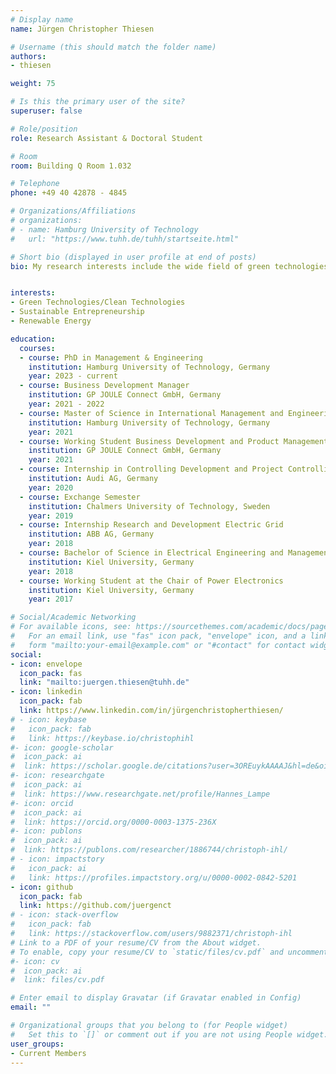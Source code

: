 ```yaml
---
# Display name
name: Jürgen Christopher Thiesen

# Username (this should match the folder name)
authors:
- thiesen

weight: 75

# Is this the primary user of the site?
superuser: false

# Role/position
role: Research Assistant & Doctoral Student

# Room
room: Building Q Room 1.032

# Telephone
phone: +49 40 42878 - 4845

# Organizations/Affiliations
# organizations:
# - name: Hamburg University of Technology
#   url: "https://www.tuhh.de/tuhh/startseite.html"

# Short bio (displayed in user profile at end of posts)
bio: My research interests include the wide field of green technologies and sustainable entrepreneurship.


interests:
- Green Technologies/Clean Technologies
- Sustainable Entrepreneurship
- Renewable Energy

education:
  courses:
  - course: PhD in Management & Engineering
    institution: Hamburg University of Technology, Germany
    year: 2023 - current
  - course: Business Development Manager
    institution: GP JOULE Connect GmbH, Germany
    year: 2021 - 2022
  - course: Master of Science in International Management and Engineering
    institution: Hamburg University of Technology, Germany
    year: 2021
  - course: Working Student Business Development and Product Management
    institution: GP JOULE Connect GmbH, Germany
    year: 2021
  - course: Internship in Controlling Development and Project Controlling Digitization
    institution: Audi AG, Germany
    year: 2020
  - course: Exchange Semester
    institution: Chalmers University of Technology, Sweden
    year: 2019
  - course: Internship Research and Development Electric Grid
    institution: ABB AG, Germany
    year: 2018
  - course: Bachelor of Science in Electrical Engineering and Management
    institution: Kiel University, Germany
    year: 2018
  - course: Working Student at the Chair of Power Electronics
    institution: Kiel University, Germany
    year: 2017

# Social/Academic Networking
# For available icons, see: https://sourcethemes.com/academic/docs/page-builder/#icons
#   For an email link, use "fas" icon pack, "envelope" icon, and a link in the
#   form "mailto:your-email@example.com" or "#contact" for contact widget.
social:
- icon: envelope
  icon_pack: fas
  link: "mailto:juergen.thiesen@tuhh.de"
- icon: linkedin
  icon_pack: fab
  link: https://www.linkedin.com/in/jürgenchristopherthiesen/
# - icon: keybase
#   icon_pack: fab
#   link: https://keybase.io/christophihl
#- icon: google-scholar
#  icon_pack: ai
#  link: https://scholar.google.de/citations?user=3OREuykAAAAJ&hl=de&oi=ao
#- icon: researchgate
#  icon_pack: ai
#  link: https://www.researchgate.net/profile/Hannes_Lampe
#- icon: orcid
#  icon_pack: ai
#  link: https://orcid.org/0000-0003-1375-236X
#- icon: publons
#  icon_pack: ai
#  link: https://publons.com/researcher/1886744/christoph-ihl/
# - icon: impactstory
#   icon_pack: ai
#   link: https://profiles.impactstory.org/u/0000-0002-0842-5201
- icon: github
  icon_pack: fab
  link: https://github.com/juergenct
# - icon: stack-overflow
#   icon_pack: fab
#   link: https://stackoverflow.com/users/9882371/christoph-ihl
# Link to a PDF of your resume/CV from the About widget.
# To enable, copy your resume/CV to `static/files/cv.pdf` and uncomment the lines below.
#- icon: cv
#  icon_pack: ai
#  link: files/cv.pdf

# Enter email to display Gravatar (if Gravatar enabled in Config)
email: ""

# Organizational groups that you belong to (for People widget)
#   Set this to `[]` or comment out if you are not using People widget.
user_groups:
- Current Members
---
```

